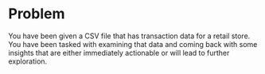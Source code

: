 # Problem

You have been given a CSV file that has transaction data for a retail store. You have been tasked with examining that data and coming back with some insights that are either immediately actionable or will lead to further exploration. 
